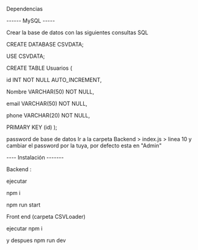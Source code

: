 Dependencias

------ MySQL -----


Crear la base de datos con las siguientes consultas SQL

CREATE DATABASE CSVDATA;

USE CSVDATA;

CREATE TABLE Usuarios (


  id INT NOT NULL AUTO_INCREMENT,
  
  
  Nombre VARCHAR(50) NOT NULL,
  
  
  email VARCHAR(50) NOT NULL,
  
  
  phone VARCHAR(20) NOT NULL,
  
  
  PRIMARY KEY (id)
);


password de base de datos
Ir a la carpeta Backend > index.js > linea 10 y cambiar el password por la tuya, por defecto esta en "Admin"


---- Instalación  -------


Backend :


ejecutar 

npm i 

npm run start

Front end (carpeta CSVLoader)


ejecutar npm i


y despues npm run dev
